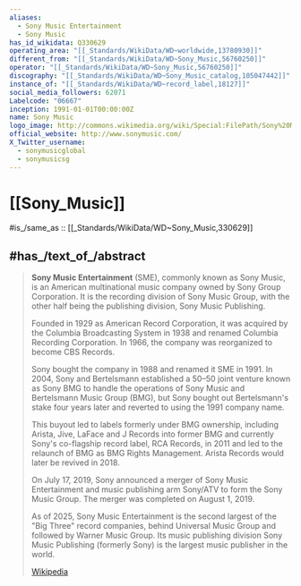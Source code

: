 ```yaml
---
aliases:
  - Sony Music Entertainment
  - Sony Music
has_id_wikidata: Q330629
operating_area: "[[_Standards/WikiData/WD~worldwide,13780930]]"
different_from: "[[_Standards/WikiData/WD~Sony_Music,56760250]]"
operator: "[[_Standards/WikiData/WD~Sony_Music,56760250]]"
discography: "[[_Standards/WikiData/WD~Sony_Music_catalog,105047442]]"
instance_of: "[[_Standards/WikiData/WD~record_label,18127]]"
social_media_followers: 62071
Labelcode: "06667"
inception: 1991-01-01T00:00:00Z
name: Sony Music
logo_image: http://commons.wikimedia.org/wiki/Special:FilePath/Sony%20Music%20Entertainment%20Logo%202023.svg
official_website: http://www.sonymusic.com/
X_Twitter_username:
  - sonymusicglobal
  - sonymusicsg
---
```


# [[Sony_Music]] 

#is_/same_as :: [[_Standards/WikiData/WD~Sony_Music,330629]] 

## #has_/text_of_/abstract 

> **Sony Music Entertainment** (SME), commonly known as Sony Music, 
> is an American multinational music company owned by Sony Group Corporation. 
> It is the recording division of Sony Music Group, 
> with the other half being the publishing division, Sony Music Publishing.
>
> Founded in 1929 as American Record Corporation, it was acquired by the Columbia Broadcasting System in 1938 and renamed Columbia Recording Corporation. In 1966, the company was reorganized to become CBS Records. 
> 
> Sony bought the company in 1988 and renamed it SME in 1991. 
> In 2004, Sony and Bertelsmann established a 50–50 joint venture known as Sony BMG 
> to handle the operations of Sony Music and Bertelsmann Music Group (BMG), 
> but Sony bought out Bertelsmann's stake four years later and reverted to using the 1991 company name. 
> 
> This buyout led to labels formerly under BMG ownership, 
> including Arista, Jive, LaFace and J Records into former BMG 
> and currently Sony's co-flagship record label, RCA Records, in 2011 
> and led to the relaunch of BMG as BMG Rights Management. 
> Arista Records would later be revived in 2018.
>
> On July 17, 2019, Sony announced a merger of Sony Music Entertainment and music publishing arm Sony/ATV to form the Sony Music Group. The merger was completed on August 1, 2019.
>
> As of 2025, Sony Music Entertainment is the second largest of the "Big Three" record companies, behind Universal Music Group and followed by Warner Music Group. Its music publishing division Sony Music Publishing (formerly Sony) is the largest music publisher in the world.
>
> [Wikipedia](https://en.wikipedia.org/wiki/Sony%20Music) 

